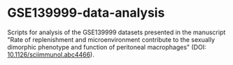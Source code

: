 # GSE139999-data-analysis

Scripts for analysis of the GSE139999 datasets presented in the manuscript "Rate of replenishment and microenvironment contribute to the sexually dimorphic phenotype and function of peritoneal macrophages" (DOI: [10.1126/sciimmunol.abc4466](https://www.science.org/doi/10.1126/sciimmunol.abc4466?url_ver=Z39.88-2003&rfr_id=ori:rid:crossref.org&rfr_dat=cr_pub%20%200pubmed)).

